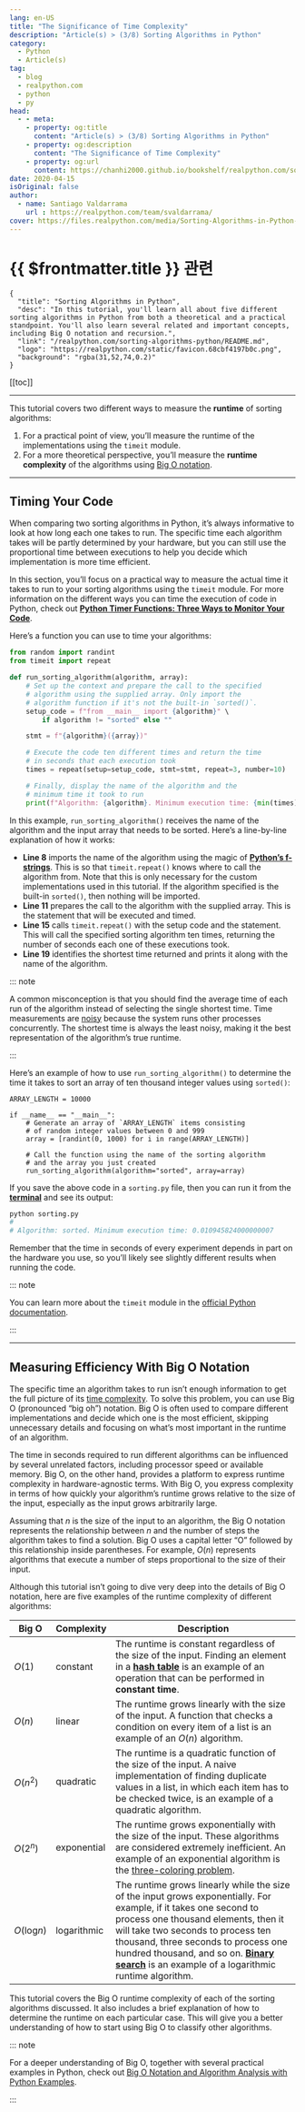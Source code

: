 ```yaml
---
lang: en-US
title: "The Significance of Time Complexity"
description: "Article(s) > (3/8) Sorting Algorithms in Python"
category:
  - Python
  - Article(s)
tag:
  - blog
  - realpython.com
  - python
  - py
head:
  - - meta:
    - property: og:title
      content: "Article(s) > (3/8) Sorting Algorithms in Python"
    - property: og:description
      content: "The Significance of Time Complexity"
    - property: og:url
      content: https://chanhi2000.github.io/bookshelf/realpython.com/sorting-algorithms-python/the-significance-of-time-complexity.html
date: 2020-04-15
isOriginal: false
author:
  - name: Santiago Valdarrama
    url : https://realpython.com/team/svaldarrama/
cover: https://files.realpython.com/media/Sorting-Algorithms-in-Python-Merge-Sort-vs-Bubble-Sort_Watermarked.5c97ff618265.jpg
---
```


# {{ $frontmatter.title }} 관련

```component VPCard
{
  "title": "Sorting Algorithms in Python",
  "desc": "In this tutorial, you'll learn all about five different sorting algorithms in Python from both a theoretical and a practical standpoint. You'll also learn several related and important concepts, including Big O notation and recursion.",
  "link": "/realpython.com/sorting-algorithms-python/README.md",
  "logo": "https://realpython.com/static/favicon.68cbf4197b0c.png",
  "background": "rgba(31,52,74,0.2)"
}
```

[[toc]]

---

<SiteInfo
  name="Sorting Algorithms in Python"
  desc="In this tutorial, you'll learn all about five different sorting algorithms in Python from both a theoretical and a practical standpoint. You'll also learn several related and important concepts, including Big O notation and recursion."
  url="https://realpython.com/sorting-algorithms-python#the-significance-of-time-complexity"
  logo="https://realpython.com/static/favicon.68cbf4197b0c.png"
  preview="https://files.realpython.com/media/Sorting-Algorithms-in-Python-Merge-Sort-vs-Bubble-Sort_Watermarked.5c97ff618265.jpg"/>

This tutorial covers two different ways to measure the **runtime** of sorting algorithms:

1. For a practical point of view, you’ll measure the runtime of the implementations using the `timeit` module.
2. For a more theoretical perspective, you’ll measure the **runtime complexity** of the algorithms using [<FontIcon icon="fa-brands fa-wikipedia-w"/>Big O notation](https://en.wikipedia.org/wiki/Big_O_notation).

---

## Timing Your Code

When comparing two sorting algorithms in Python, it’s always informative to look at how long each one takes to run. The specific time each algorithm takes will be partly determined by your hardware, but you can still use the proportional time between executions to help you decide which implementation is more time efficient.

In this section, you’ll focus on a practical way to measure the actual time it takes to run to your sorting algorithms using the `timeit` module. For more information on the different ways you can time the execution of code in Python, check out [**Python Timer Functions: Three Ways to Monitor Your Code**](/realpython.com/python-timer.md).

Here’s a function you can use to time your algorithms:

```py :collapsed-lines
from random import randint
from timeit import repeat

def run_sorting_algorithm(algorithm, array):
    # Set up the context and prepare the call to the specified
    # algorithm using the supplied array. Only import the
    # algorithm function if it's not the built-in `sorted()`.
    setup_code = f"from __main__ import {algorithm}" \
        if algorithm != "sorted" else ""

    stmt = f"{algorithm}({array})"

    # Execute the code ten different times and return the time
    # in seconds that each execution took
    times = repeat(setup=setup_code, stmt=stmt, repeat=3, number=10)

    # Finally, display the name of the algorithm and the
    # minimum time it took to run
    print(f"Algorithm: {algorithm}. Minimum execution time: {min(times)}")
```

In this example, `run_sorting_algorithm()` receives the name of the algorithm and the input array that needs to be sorted. Here’s a line-by-line explanation of how it works:

- **Line 8** imports the name of the algorithm using the magic of [**Python’s f-strings**](/realpython.com/python-f-strings.md). This is so that `timeit.repeat()` knows where to call the algorithm from. Note that this is only necessary for the custom implementations used in this tutorial. If the algorithm specified is the built-in `sorted()`, then nothing will be imported.
- **Line 11** prepares the call to the algorithm with the supplied array. This is the statement that will be executed and timed.
- **Line 15** calls `timeit.repeat()` with the setup code and the statement. This will call the specified sorting algorithm ten times, returning the number of seconds each one of these executions took.
- **Line 19** identifies the shortest time returned and prints it along with the name of the algorithm.

::: note

A common misconception is that you should find the average time of each run of the algorithm instead of selecting the single shortest time. Time measurements are [<FontIcon icon="fa-brands fa-wikipedia-w"/>noisy](https://en.wikipedia.org/wiki/Noisy_data) because the system runs other processes concurrently. The shortest time is always the least noisy, making it the best representation of the algorithm’s true runtime.

:::

Here’s an example of how to use `run_sorting_algorithm()` to determine the time it takes to sort an array of ten thousand integer values using `sorted()`:

```py{10}
ARRAY_LENGTH = 10000

if __name__ == "__main__":
    # Generate an array of `ARRAY_LENGTH` items consisting
    # of random integer values between 0 and 999
    array = [randint(0, 1000) for i in range(ARRAY_LENGTH)]

    # Call the function using the name of the sorting algorithm
    # and the array you just created
    run_sorting_algorithm(algorithm="sorted", array=array)
```

If you save the above code in a <FontIcon icon="fa-brands fa-python"/>`sorting.py` file, then you can run it from the [**terminal**](/realpython.com/terminal-commands.md) and see its output:

```sh
python sorting.py
#
# Algorithm: sorted. Minimum execution time: 0.010945824000000007
```

Remember that the time in seconds of every experiment depends in part on the hardware you use, so you’ll likely see slightly different results when running the code.

::: note

You can learn more about the `timeit` module in the [<FontIcon icon="fa-brands fa-python"/>official Python documentation](https://docs.python.org/2/library/timeit.html).

:::

---

## Measuring Efficiency With Big O Notation

The specific time an algorithm takes to run isn’t enough information to get the full picture of its [<FontIcon icon="fa-brands fa-wikipedia-w"/>time complexity](https://en.wikipedia.org/wiki/Time_complexity). To solve this problem, you can use Big O (pronounced “big oh”) notation. Big O is often used to compare different implementations and decide which one is the most efficient, skipping unnecessary details and focusing on what’s most important in the runtime of an algorithm.

The time in seconds required to run different algorithms can be influenced by several unrelated factors, including processor speed or available memory. Big O, on the other hand, provides a platform to express runtime complexity in hardware-agnostic terms. With Big O, you express complexity in terms of how quickly your algorithm’s runtime grows relative to the size of the input, especially as the input grows arbitrarily large.

Assuming that $n$ is the size of the input to an algorithm, the Big O notation represents the relationship between $n$ and the number of steps the algorithm takes to find a solution. Big O uses a capital letter “O” followed by this relationship inside parentheses. For example, $O\left(n\right)$ represents algorithms that execute a number of steps proportional to the size of their input.

Although this tutorial isn’t going to dive very deep into the details of Big O notation, here are five examples of the runtime complexity of different algorithms:

| Big O | Complexity | Description |
| --- | --- | --- |
| $O\left(1\right)$ | constant | The runtime is constant regardless of the size of the input. Finding an element in a [**hash table**](/realpython.com/python-hash-table.md) is an example of an operation that can be performed in **constant time**. |
| $O\left(n\right)$ | linear | The runtime grows linearly with the size of the input. A function that checks a condition on every item of a list is an example of an $O\left(n\right)$ algorithm. |
| $O\left(n^2\right)$ | quadratic | The runtime is a quadratic function of the size of the input. A naive implementation of finding duplicate values in a list, in which each item has to be checked twice, is an example of a quadratic algorithm. |
| $O\left(2^n\right)$ | exponential | The runtime grows exponentially with the size of the input. These algorithms are considered extremely inefficient. An example of an exponential algorithm is the [<FontIcon icon="fa-brands fa-wikipedia-w"/>three-coloring problem](https://en.wikipedia.org/wiki/Graph_coloring). |
| $O\left(\log_{}n\right)$ | logarithmic | The runtime grows linearly while the size of the input grows exponentially. For example, if it takes one second to process one thousand elements, then it will take two seconds to process ten thousand, three seconds to process one hundred thousand, and so on. [**Binary search**](/realpython.com/binary-search-python.md) is an example of a logarithmic runtime algorithm. |

This tutorial covers the Big O runtime complexity of each of the sorting algorithms discussed. It also includes a brief explanation of how to determine the runtime on each particular case. This will give you a better understanding of how to start using Big O to classify other algorithms.

::: note

For a deeper understanding of Big O, together with several practical examples in Python, check out [<FontIcon icon="fas fa-globe"/>Big O Notation and Algorithm Analysis with Python Examples](https://stackabuse.com/big-o-notation-and-algorithm-analysis-with-python-examples/).

:::
